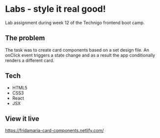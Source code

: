 # Labs - style it real good!

Lab assignment during week 12 of the Technigo frontend boot camp. 

## The problem

The task was to create card components based on a set design file. An onClick event triggers a state change and as a result the app conditionally renders a different card.

## Tech

* HTML5
* CSS3
* React
* JSX

## View it live

https://fridamaria-card-components.netlify.com/